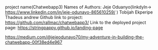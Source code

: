 project name(Chatwebapp3)
Names of Authors:
Jeje Oduanyo(linkdyln-> https://www.linkedin.com/in/jeje-odunayo-865610259/ )
Tobijah Ekperipe
Thadeus andrew
Github link to  project:
https://github.com/rallmac/chatwebapp3/
Link to the deployed project page:
https://stringpappy.github.io/landing-page

https://medium.com/@jejeodunayo70/my-adventure-in-building-the-chatwebapp-00f38ed4e967
